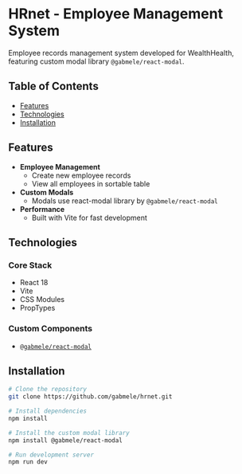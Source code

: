 # HRnet - Employee Management System

Employee records management system developed for WealthHealth, featuring custom modal library `@gabmele/react-modal`.


## Table of Contents
- [Features](#features)
- [Technologies](#technologies)
- [Installation](#installation)

## Features
- **Employee Management**
  - Create new employee records
  - View all employees in sortable table
- **Custom Modals**
  - Modals use react-modal library by `@gabmele/react-modal`
- **Performance**
  - Built with Vite for fast development

## Technologies
### Core Stack
- React 18
- Vite
- CSS Modules
- PropTypes

### Custom Components
- [`@gabmele/react-modal`](https://www.npmjs.com/package/@gabmele/react-modal)

## Installation
```bash
# Clone the repository
git clone https://github.com/gabmele/hrnet.git

# Install dependencies
npm install

# Install the custom modal library
npm install @gabmele/react-modal

# Run development server
npm run dev